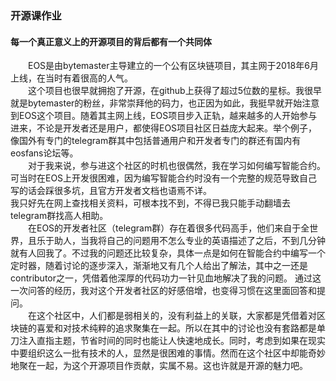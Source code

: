 ### 开源课作业
#### 每一个真正意义上的开源项目的背后都有一个共同体
&emsp;&emsp;EOS是由bytemaster主导建立的一个公有区块链项目，其主网于2018年6月上线，在当时有着很高的人气。<br>
&emsp;&emsp;这个项目也很早就拥抱了开源，在github上获得了超过5位数的星标。我很早就是bytemaster的粉丝，非常崇拜他的码力，也正因为如此，我挺早就开始注意到EOS这个项目。随着其主网上线，EOS项目步入正轨，越来越多的人开始参与进来，不论是开发者还是用户，都使得EOS项目社区日益庞大起来。举个例子，像国外有专门的telegram群其中包括普通用户和开发者专门的群还有国内有eosfans论坛等。<br>
&emsp;&emsp;对于我来说，参与进这个社区的时机也很偶然，我在学习如何编写智能合约。可当时在EOS上开发很困难，因为编写智能合约时没有一个完整的规范导致自己写的话会踩很多坑，且官方开发者文档也语焉不详。<br>
我只好先在网上查找相关资料，可根本找不到，不得已我只能手动翻墙去telegram群找高人相助。<br>
&emsp;&emsp;在EOS的开发者社区（telegram群）存在着很多代码高手，他们来自于全世界，且乐于助人，当我将自己的问题用不怎么专业的英语描述了之后，不到几分钟就有人回我了。不过我的问题还比较复杂，具体一点是如何在智能合约中编写一个定时器，随着讨论的逐步深入，渐渐地又有几个人给出了解法，其中之一还是contributor之一，凭借着他深厚的代码功力一针见血地解决了我的问题。
通过这一次问答的经历，我对这个开发者社区的好感倍增，也变得习惯在这里面回答和提问。<br>
&emsp;&emsp;在这个社区中，人们都是弱相关的，没有利益上的关联，大家都是凭借着对区块链的喜爱和对技术纯粹的追求聚集在一起。所以在其中的讨论也没有套路都是单刀注入直指主题，节省时间的同时也能让人快速地成长。同时，考虑到如果在现实中要组织这么一批有技术的人，显然是很困难的事情。然而在这个社区中却能奇妙地聚在一起，为这个开源项目作贡献，实属不易。这也许就是开源的魅力吧。<br>
